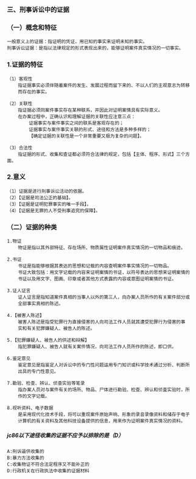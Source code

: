 ### 三、刑事诉讼中的证据
### （一）概念和特征
    一般意义上的证据：指证明的凭证，用已知的事实来证明未知的事实。
    刑事诉讼证据：是指以法律规定的形式表现出来的，能够证明案件真实情况的一切事实。
    
### 1.证据的特征
    （1）客观性
        指证据事实必须伴随着案件的发生、发展过程而留下来的、不以人们的主观意志为转移
        而存在的事实。
        
    （2）关联性
        指证据必须同案件事实存在某种联系，并因此对证明案情具有实际意义。
        在办案过程中，正确认识和理解证据的关联性应注意三点：
            证据事实与案件事实之间的联系是客观存在的；
            证据事实与案件事实关联的形式、途径和方法是多种多样的；
            【确定证据的关联性是一个非常重要又极为复杂的问题】。
        
    （3）合法性
        指证据的形式、收集和查证都必须符合法律的规定，包括【主体、程序、形式】三个方面。
        
### 2.意义
    （1）证据是进行刑事诉讼活动的依据。
    （2）【证据是司法公正的基础】。
    （3）【证据是证明犯罪事实的唯一手段】。
    （4）【证据是无罪的人不受刑事追究的保障】。
    
### （二）证据的种类
    1.物证
        物证是指以其外部特征、存在场所、物质属性证明案件真实情况的一切物品和痕迹。
        
    2.书证
        书证是指能够根据其表达的思想和记载的内容查明案件事实情况的一切物品。
        书证大致包括：用文字记载的内容来证明案情的书证，以符号表达的思想来证明案情的
        书证以及用文字、图画、印章或者其他方式表露的内容或意图证明案情的书证。
        
    3.证人证言
        证人证言是指知道案件真相的当事人以外的第三人，向办案人员所作的有关案件部分或
        全部事实真相的陈述。
        
    4.【被害人陈述】
        被害人陈述是指受犯罪行为直接侵害的人向司法工作人员就其遭受犯罪行为侵害的事
        实和有关犯罪嫌疑人、被告人的陈述。
        
    5.【犯罪嫌疑人、被告人的供述和辩解】
        指犯罪嫌疑人、被告人就有关案件情况，向司法工作人员所作的陈述，即口供。
        
    6.鉴定意见
        鉴定意见是指鉴定人对诉讼中的专门性问题运用专门知识或科学技术通过分析、判断所
        出具的专门性意见。
        
    7.勘验、检查、辨认、侦查实验等笔录
        指办案人员对与案件有关的场所、物品、尸体进行勘验、检查、辨认和侦査实验时，所
        作的文字记载。
        
    8.视听资料、电子数据
        是采用现代化技术手段，将可以重现案件原始声响、形象的录音录像资料和储存于电子
        计算机的有关资料及其他科技设备提供的信息，用来作为证明案件真实情况的资料。

##### jc86以下途径收集的证据不应予以排除的是（D）
    A:刑诉逼供收集的
    B:暴力方法收集的
    C:收集物证不符合法定程序又不能补正的
    D:行政机关在行政执法中收集的证据材料




